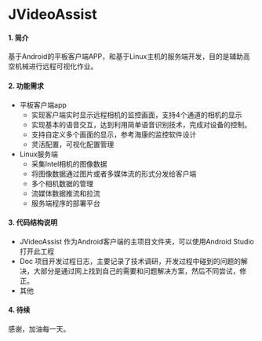 # JVideoAssist
#### 1. 简介

基于Android的平板客户端APP，和基于Linux主机的服务端开发，目的是辅助高空机械进行远程可视化作业。

#### 2. 功能需求

- 平板客户端app
  - 实现客户端实时显示远程相机的监控画面，支持4个通道的相机的显示
  - 实现基本的语音交互，达到利用简单语音识别技术，完成对设备的控制。
  - 支持自定义多个画面的显示，参考海康的监控软件设计
  - 灵活配置，可视化配置管理
- Linux服务端
  - 采集Intel相机的图像数据
  - 将图像数据通过图片或者多媒体流的形式分发给客户端
  - 多个相机数据的管理
  - 流媒体数据推流和拉流
  - 服务端程序的部署平台

#### 3. 代码结构说明

- JVideoAssist 作为Android客户端的主项目文件夹，可以使用Android Studio打开此工程
- Doc 项目开发过程日志，主要记录了技术调研，开发过程中碰到的问题的解决，大部分是通过网上找到自己的需要和问题解决方案，然后不同尝试，修正。
- 其他

#### 4. 待续



感谢，加油每一天。